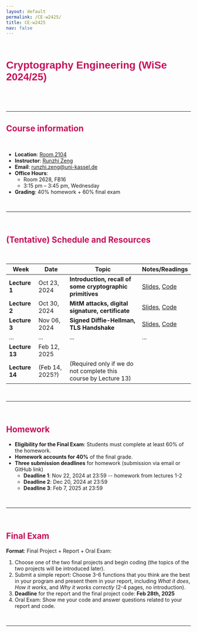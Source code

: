 ```yaml
---
layout: default
permalink: /CE-w2425/
title: CE-w2425
nav: false
---
```


<style>
/* CSS for Course Title with Border Bars */
.course-title-wrapper {
    text-align: center;           /* Center the title and bars */
    padding: 10px 0;              /* Add some spacing */
    border-top: 5px; /* Top bold bar */
    border-bottom: 5px; /* Bottom bold bar */
    /* border-top: 5px solid #3a7ca5; Top bold bar */
    /* border-bottom: 5px solid #3a7ca5; Bottom bold bar */
}

/* CSS for Course Title */
.course-title {
    font-family: 'Arial', sans-serif;   /* Change font family */
    font-size: 2em;                   /* Adjust font size */
    font-weight: bold;                  /* Set font weight */
    color: #C6105B;                     /* Set text color */
    text-align: left;                 /* Center-align the title */
}

/* CSS for Course sub-Title */
.course-sub-title {
    font-size: 1.6em;                   /* Adjust font size */
    font-weight: bold;                  /* Set font weight */
    color: #C6105B;                     /* Set text color */
    text-align: left;                 /* Center-align the title */
}
</style>


<div class="course-title-wrapper">
    <h1 class="course-title">Cryptography Engineering (WiSe 2024/25)</h1>
</div>

<br>
<br>

---

<h2 class="course-sub-title">Course information</h2>

<br>

- **Location**: [Room 2104](https://portal.uni-kassel.de/qisserver/rds?state=verpublish&status=init&vmfile=no&moduleCall=webInfo&publishConfFile=webInfoRaum&publishSubDir=raum&keep=y&raum.rgid=14868)
- **Instructor**: [Runzhi Zeng](https://runzhizeng.github.io/)
- **Email**: runzhi.zeng@uni-kassel.de
- **Office Hours**: 
    - Room 2628, FB16
    - 3:15 pm – 3:45 pm, Wednesday
- **Grading**: 40% homework + 60% final exam


<br>

---


<br>

<h2 class="course-sub-title">(Tentative) Schedule and Resources</h2>

<br>

| Week | Date          | Topic                           | Notes/Readings                                      |
|------|---------------|---------------------------------|-----------------------------------------------------|
| **Lecture 1** | Oct 23, 2024 | **Introduction, recall of some cryptographic primitives** | [Slides](../assets/course_CE_WiSe2425/slide/Lecture_1.pdf), [Code](../assets/course_CE_WiSe2425/code/Code_L1.zip) |
| **Lecture 2** | Oct 30, 2024 | **MitM attacks, digital signature, certificate** | [Slides](../assets/course_CE_WiSe2425/slide/Lecture_2.pdf), [Code](../assets/course_CE_WiSe2425/code/Code_L2.zip) |
| **Lecture 3** | Nov 06, 2024 | **Signed Diffie-Hellman, TLS Handshake** |[Slides](../assets/course_CE_WiSe2425/slide/Lecture_3.pdf), [Code](../assets/course_CE_WiSe2425/code/Code_L3.zip)|
| ...  | ...           | ...                             | ...                                                 |
| **Lecture 13** | Feb 12, 2025    |              ||
| **Lecture 14** | (Feb 14, 2025?)    |(Required only if we do not complete this course by Lecture 13)| |

<br>

---


<br>

<h2 class="course-sub-title">Homework</h2>

- **Eligibility for the Final Exam**: Students must complete at least 60% of the homework.
- **Homework accounts for 40%** of the final grade.
- **Three submission deadlines** for homework (submission via email or GitHub link)
    - **Deadline 1**: Nov 22, 2024 at 23:59 -- homework from lectures 1-2
    - **Deadline 2**: Dec 20, 2024 at 23:59
    - **Deadline 3**: Feb 7, 2025 at 23:59

<br>

---

<br>
<h2 class="course-sub-title">Final Exam</h2>

**Format**: Final Project + Report + Oral Exam: 
1. Choose one of the two final projects and begin coding (the topics of the two projects will be introduced later).
2. Submit a simple report: Choose 3-6 functions that you think are the best in your program and present them in your report, including *What it does*, *How it works*, and *Why it works correctly* (2-4 pages, no introduction). 
3. **Deadline** for the report and the final project code: **Feb 28th, 2025**
4. Oral Exam: Show me your code and answer questions related to your report and code.

<br>

---

<!-- <h2 class="course-sub-title">Announcements</h2> -->

<!-- - **[MM/DD/YYYY]**: TODO -->
<!-- - **[MM/DD/YYYY]**: TODO -->

<!-- --- -->

